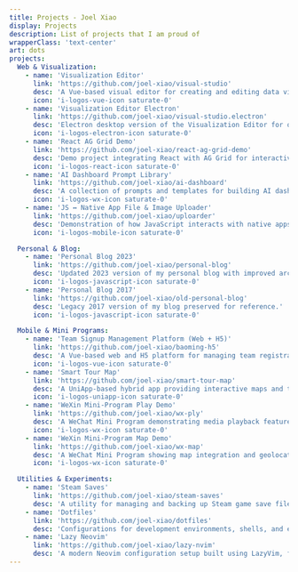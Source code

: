 ```yaml
---
title: Projects - Joel Xiao
display: Projects
description: List of projects that I am proud of
wrapperClass: 'text-center'
art: dots
projects:
  Web & Visualization:
    - name: 'Visualization Editor'
      link: 'https://github.com/joel-xiao/visual-studio'
      desc: 'A Vue-based visual editor for creating and editing data visualizations.'
      icon: 'i-logos-vue-icon saturate-0'
    - name: 'Visualization Editor Electron'
      link: 'https://github.com/joel-xiao/visual-studio.electron'
      desc: 'Electron desktop version of the Visualization Editor for offline and native workflows.'
      icon: 'i-logos-electron-icon saturate-0'
    - name: 'React AG Grid Demo'
      link: 'https://github.com/joel-xiao/react-ag-grid-demo'
      desc: 'Demo project integrating React with AG Grid for interactive data tables.'
      icon: 'i-logos-react-icon saturate-0'
    - name: 'AI Dashboard Prompt Library'
      link: 'https://github.com/joel-xiao/ai-dashboard'
      desc: 'A collection of prompts and templates for building AI dashboards.'
      icon: 'i-logos-wx-icon saturate-0'
    - name: 'JS ↔ Native App File & Image Uploader'
      link: 'https://github.com/joel-xiao/uploarder'
      desc: 'Demonstration of how JavaScript interacts with native apps for file and image uploads.'
      icon: 'i-logos-mobile-icon saturate-0'

  Personal & Blog:
    - name: 'Personal Blog 2023'
      link: 'https://github.com/joel-xiao/personal-blog'
      desc: 'Updated 2023 version of my personal blog with improved architecture.'
      icon: 'i-logos-javascript-icon saturate-0'
    - name: 'Personal Blog 2017'
      link: 'https://github.com/joel-xiao/old-personal-blog'
      desc: 'Legacy 2017 version of my blog preserved for reference.'
      icon: 'i-logos-javascript-icon saturate-0'

  Mobile & Mini Programs:
    - name: 'Team Signup Management Platform (Web + H5)'
      link: 'https://github.com/joel-xiao/baoming-h5'
      desc: 'A Vue-based web and H5 platform for managing team registrations.'
      icon: 'i-logos-vue-icon saturate-0'
    - name: 'Smart Tour Map'
      link: 'https://github.com/joel-xiao/smart-tour-map'
      desc: 'A UniApp-based hybrid app providing interactive maps and travel routes.'
      icon: 'i-logos-uniapp-icon saturate-0'
    - name: 'WeXin Mini-Program Play Demo'
      link: 'https://github.com/joel-xiao/wx-ply'
      desc: 'A WeChat Mini Program demonstrating media playback features.'
      icon: 'i-logos-wx-icon saturate-0'
    - name: 'WeXin Mini-Program Map Demo'
      link: 'https://github.com/joel-xiao/wx-map'
      desc: 'A WeChat Mini Program showing map integration and geolocation.'
      icon: 'i-logos-wx-icon saturate-0'

  Utilities & Experiments:
    - name: 'Steam Saves'
      link: 'https://github.com/joel-xiao/steam-saves'
      desc: 'A utility for managing and backing up Steam game save files.'
    - name: 'Dotfiles'
      link: 'https://github.com/joel-xiao/dotfiles'
      desc: 'Configurations for development environments, shells, and editors.'
    - name: 'Lazy Neovim'
      link: 'https://github.com/joel-xiao/lazy-nvim'
      desc: 'A modern Neovim configuration setup built using LazyVim, featuring plugins and optimized developer workflow.'
---
```


<!-- @layout-full-width -->
<ListProjects :projects="frontmatter.projects" />
